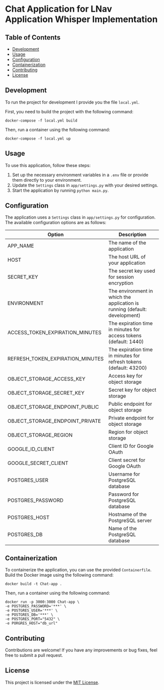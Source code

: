 # Chat Application for LNav Application Whisper Implementation

## Table of Contents
- [Development](#development)
- [Usage](#usage)
- [Configuration](#configuration)
- [Containerization](#containerization)
- [Contributing](#contributing)
- [License](#license)

## Development  <a name="development"></a>

To run the project for development I provide you the file `local.yml`.

First, you need to build the project with the following command:
```shell
docker-compose -f local.yml build
```

Then, run a container using the following command:
```shell
docker-compose -f local.yml up
```

## Usage <a name="usage"></a>

To use this application, follow these steps:

1. Set up the necessary environment variables in a `.env` file or provide them directly to your environment.
2. Update the `Settings` class in `app/settings.py` with your desired settings.
3. Start the application by running `python main.py`.

## Configuration <a name="configuration"></a>

The application uses a `Settings` class in `app/settings.py` for configuration. The available configuration options are as follows:

| Option                              | Description                                                                 |
| ----------------------------------- | --------------------------------------------------------------------------- |
| APP_NAME                            | The name of the application                                                 |
| HOST                                | The host URL of your application                                            |
| SECRET_KEY                          | The secret key used for session encryption                                  |
| ENVIRONMENT                          | The environment in which the application is running (default: development)   |
| ACCESS_TOKEN_EXPIRATION_MINUTES     | The expiration time in minutes for access tokens (default: 1440)             |
| REFRESH_TOKEN_EXPIRATION_MINUTES    | The expiration time in minutes for refresh tokens (default: 43200)           |
| OBJECT_STORAGE_ACCESS_KEY           | Access key for object storage                                               |
| OBJECT_STORAGE_SECRET_KEY           | Secret key for object storage                                               |
| OBJECT_STORAGE_ENDPOINT_PUBLIC      | Public endpoint for object storage                                          |
| OBJECT_STORAGE_ENDPOINT_PRIVATE     | Private endpoint for object storage                                         |
| OBJECT_STORAGE_REGION               | Region for object storage                                                   |
| GOOGLE_ID_CLIENT                    | Client ID for Google OAuth                                                  |
| GOOGLE_SECRET_CLIENT                | Client secret for Google OAuth                                              |
| POSTGRES_USER                       | Username for PostgreSQL database                                            |
| POSTGRES_PASSWORD                   | Password for PostgreSQL database                                            |
| POSTGRES_HOST                       | Hostname of the PostgreSQL server                                           |
| POSTGRES_DB                         | Name of the PostgreSQL database                                             |

## Containerization <a name="containerization"></a>

To containerize the application, you can use the provided `Containerfile`. Build the Docker image using the following command:

```shell
docker build -t Chat-app .
```

Then, run a container using the following command:

```shell
docker run -p 3000:3000 Chat-app \
-e POSTGRES_PASSWORD='***' \
-e POSTGRES_USER='***' \
-e POSTGRES_DB='***' \
-e POSTGRES_PORT="5432" \
-e PORGRES_HOST="db_url"
```

## Contributing <a name="contributing"></a>

Contributions are welcome! If you have any improvements or bug fixes, feel free to submit a pull request.

## License <a name="license"></a>

This project is licensed under the [MIT License](LICENSE).
